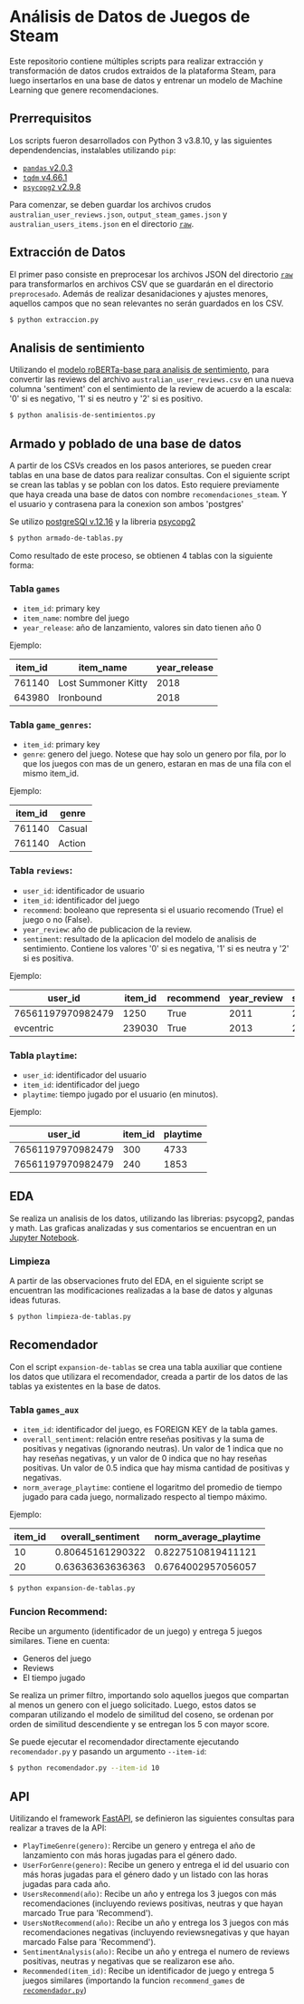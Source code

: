 # Análisis de Datos de Juegos de Steam

Este repositorio contiene múltiples scripts para realizar extracción y transformación de datos crudos extraidos de la plataforma Steam, para luego insertarlos en una base de datos y entrenar un modelo de Machine Learning que genere recomendaciones.

## Prerrequisitos

Los scripts fueron desarrollados con Python 3 v3.8.10, y las siguientes dependendencias, instalables utilizando `pip`:

- [`pandas` v2.0.3](https://pandas.pydata.org/)
- [`tqdm` v4.66.1](https://github.com/tqdm/tqdm)
- [`psycopg2` v2.9.8](https://www.psycopg.org/)

Para comenzar, se deben guardar los archivos crudos `australian_user_reviews.json`, `output_steam_games.json` y `australian_users_items.json` en el directorio [`raw`](./raw).

## Extracción de Datos

El primer paso consiste en preprocesar los archivos JSON del directorio [`raw`](./raw) para transformarlos en archivos CSV que se guardarán en el directorio `preprocesado`. Además de realizar desanidaciones y ajustes menores, aquellos campos que no sean relevantes no serán guardados en los CSV.

```bash
$ python extraccion.py
```

## Analisis de sentimiento

Utilizando el [modelo roBERTa-base para analisis de sentimiento](https://huggingface.co/cardiffnlp/twitter-roberta-base-sentiment), para convertir las reviews del archivo `australian_user_reviews.csv` en  una nueva columna 'sentiment' con el sentimiento de la review de acuerdo a la escala: '0' si es negativo, '1' si es neutro y '2' si es positivo.

```bash
$ python analisis-de-sentimientos.py
```

## Armado y poblado de una base de datos

A partir de los CSVs creados en los pasos anteriores, se pueden crear tablas en una base de datos para realizar consultas.
Con el siguiente script se crean las tablas y se poblan con los datos.
Esto requiere previamente que haya creada una base de datos con nombre `recomendaciones_steam`. Y el usuario y contrasena para la conexion son ambos 'postgres'

Se utilizo [postgreSQl v.12.16](https://www.postgresql.org/) y la libreria [psycopg2](https://pypi.org/project/psycopg2/)

```bash
$ python armado-de-tablas.py
```

Como resultado de este proceso, se obtienen 4 tablas con la siguiente forma:
### Tabla `games`

- `item_id`: primary key
- `item_name`: nombre del juego
- `year_release`: año de lanzamiento, valores sin dato tienen año 0

 Ejemplo:

| item_id | item_name            | year_release|
|  -----  |  ------------------  |  ---------  |
| 761140  | Lost Summoner Kitty  | 2018        |
| 643980  | Ironbound            | 2018        |

### Tabla `game_genres`:

- `item_id`: primary key
- `genre`: genero del juego. Notese que hay solo un genero por fila, por lo que los juegos con mas de un genero, estaran en mas de una fila con el mismo item_id.

Ejemplo:

| item_id | genre  |
|  -----  |  ----  |
| 761140  | Casual |
| 761140  | Action |

### Tabla `reviews`:

- `user_id`: identificador de usuario
- `item_id`: identificador del juego
- `recommend`: booleano que representa si el usuario recomendo (True) el juego o no (False).
- `year_review`: año de publicacion de la review.
- `sentiment`: resultado de la aplicacion del modelo de analisis de sentimiento. Contiene los valores '0' si es negativa, '1' si es neutra y '2' si es positiva.

Ejemplo:

| user_id         | item_id | recommend  | year_review | sentiment|
| ----------------|  -----  |  --------- | ----------- | -------- |
|76561197970982479| 1250    | True       | 2011        |  2       |
| evcentric       | 239030  | True       | 2013        |  2       |


### Tabla `playtime`:

- `user_id`: identificador del usuario
- `item_id`: identificador del juego
- `playtime`: tiempo jugado por el usuario (en minutos).

Ejemplo:

| user_id           | item_id | playtime |
| ----------------- | ------- | -------- |
| 76561197970982479 | 300     | 4733     |
| 76561197970982479 | 240     | 1853     |



## EDA
Se realiza un analisis de los datos, utilizando las librerias: psycopg2, pandas y math.
Las graficas analizadas y sus comentarios se encuentran en un [Jupyter Notebook](pruebas-eda.ipynb).

### Limpieza

A partir de las observaciones fruto del EDA, en el siguiente script se encuentran las modificaciones realizadas a la base de datos y algunas ideas futuras.

```bash
$ python limpieza-de-tablas.py
```

## Recomendador

Con el script `expansion-de-tablas` se crea una tabla auxiliar que contiene los datos que utilizara el recomendador, creada a partir de los datos de las tablas ya existentes en la base de datos.

### Tabla `games_aux`

- `item_id`: identificador del juego, es FOREIGN KEY de la tabla games.
- `overall_sentiment`: relación entre reseñas positivas y la suma de positivas y negativas (ignorando neutras). Un valor de 1 indica que no hay reseñas negativas, y un valor de 0 indica que no hay reseñas positivas. Un valor de 0.5 indica que hay misma cantidad de positivas y negativas.
- `norm_average_playtime`: contiene el logaritmo del promedio de tiempo jugado para cada juego, normalizado respecto al tiempo máximo.

Ejemplo:

| item_id | overall_sentiment | norm_average_playtime|
|  -----  |  ---------------- | -------------------- |
| 10      | 0.80645161290322  | 0.8227510819411121   |
| 20      | 0.63636363636363  | 0.6764002957056057   |

```bash
$ python expansion-de-tablas.py
```

### Funcion Recommend:
Recibe un argumento (identificador de un juego) y entrega 5 juegos similares.
Tiene en cuenta:
- Generos del juego
- Reviews
- El tiempo jugado

Se realiza un primer filtro, importando solo aquellos juegos que compartan al menos un genero con el juego solicitado.
Luego, estos datos se comparan utilizando el modelo de similitud del coseno, se ordenan por orden de similitud descendiente y se entregan los 5 con mayor score.

Se puede ejecutar el recomendador directamente ejecutando `recomendador.py` y pasando un argumento `--item-id`:

```bash
$ python recomendador.py --item-id 10
```

## API
Uitilizando el framework [FastAPI](https://fastapi.tiangolo.com/), se definieron las siguientes consultas para realizar a traves de la API:
- `PlayTimeGenre(genero)`: Rercibe un genero y entrega el año de lanzamiento con más horas jugadas para el género dado.
- `UserForGenre(genero)`: Recibe un genero y entrega el id del usuario con más horas jugadas para el género dado y un listado con las horas jugadas para cada año.
- `UsersRecommend(año)`: Recibe un año y entrega los 3 juegos con más recomendaciones (incluyendo reviews positivas, neutras y que hayan marcado True para 'Recommend').
- `UsersNotRecommend(año)`: Recibe un año y entrega los 3 juegos con más recomendaciones negativas (incluyendo reviewsnegativas y que hayan marcado False para 'Recommend').
- `SentimentAnalysis(año)`: Recibe un año y entrega el numero de reviews positivas, neutras y negativas que se realizaron ese año.
- `Recommended(item_id)`: Recibe un identificador de juego y entrega 5 juegos similares (importando la funcion `recommend_games` de [`recomendador.py`](recomendador.py))